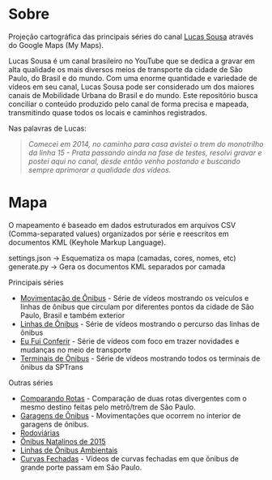 # Sobre
Projeção cartográfica das principais séries do canal [Lucas Sousa](https://youtube.com/c/LucasSousacls/) através do Google Maps (My Maps).

Lucas Sousa é um canal brasileiro no YouTube que se dedica a gravar em alta qualidade os mais diversos meios de transporte da cidade de São Paulo, do Brasil e do mundo. Com uma enorme quantidade e variedade de vídeos em seu canal, Lucas Sousa pode ser considerado um dos maiores canais de Mobilidade Urbana do Brasil e do mundo.
Este repositório busca conciliar o conteúdo produzido pelo canal de forma precisa e mapeada, transmitindo quase todos os locais e caminhos registrados.

Nas palavras de Lucas:
> _Comecei em 2014, no caminho para casa avistei o trem do monotrilho da linha 15 - Prata passando ainda na fase de testes, resolvi gravar e postei aqui no canal, desde então venho postando e buscando sempre aprimorar a qualidade dos vídeos._

# Mapa
O mapeamento é baseado em dados estruturados em arquivos CSV (Comma-separated values) organizados por série e reescritos em documentos KML (Keyhole Markup Language).

settings.json -> Esquematiza os mapa (camadas, cores, nomes, etc)
generate.py -> Gera os documentos KML separados por camada


Principais séries
- [Movimentação de Ônibus](https://youtube.com/playlist?list=PLTiCW4_Az7iRK78uhYX_ah-x5R-kIm00u) - Série de vídeos mostrando os veículos e linhas de ônibus que circulam por diferentes pontos da cidade de São Paulo, Brasil e também exterior
- [Linhas de Ônibus](https://youtube.com/playlist?list=PLTiCW4_Az7iSeYpUna63tF4tBq_xzTS5N) - Série de vídeos mostrando o percurso das linhas de ônibus
- [Eu Fui Conferir](https://youtube.com/playlist?list=PLTiCW4_Az7iQBk39ogf_M7CICZyaJUHaY) - Série de vídeos com foco em trazer novidades e mudanças no meio de transporte
- [Terminais de Ônibus](https://youtube.com/playlist?list=PLTiCW4_Az7iTir5S9Z-Co28blektaS_R5) - Série de vídeos mostrando todos os terminais de ônibus da SPTrans

Outras séries
- [Comparando Rotas](https://www.youtube.com/playlist?list=PLTiCW4_Az7iSAH7EnSZQrzeCkjeVoNGE2) - Comparação de duas rotas divergentes com o mesmo destino feitas pelo metrô/trem de São Paulo.
- [Garagens de Ônibus](https://www.youtube.com/playlist?list=PLTiCW4_Az7iQsAi4uKAkfPi42OZHP2soV) - Movimentações que ocorrem no interior de garagens de ônibus.
- [Rodoviárias](https://www.youtube.com/playlist?list=PLTiCW4_Az7iScf7u_MVNNy1hcs8-6UKZn)
- [Ônibus Natalinos de 2015](https://www.youtube.com/playlist?list=PLTiCW4_Az7iT7iAwHH91WQif3g_AZ6Oi4)
- [Linhas de Ônibus Ambientais](https://www.youtube.com/playlist?list=PLTiCW4_Az7iQCNk6ECg0nj7xWLFZQ2GFq) 
- [Curvas Fechadas](https://www.youtube.com/playlist?list=PLTiCW4_Az7iSpL2BHadsKjHnbFMtdDho8) - Vídeos de curvas fechadas em que ônibus de grande porte passam em São Paulo.
